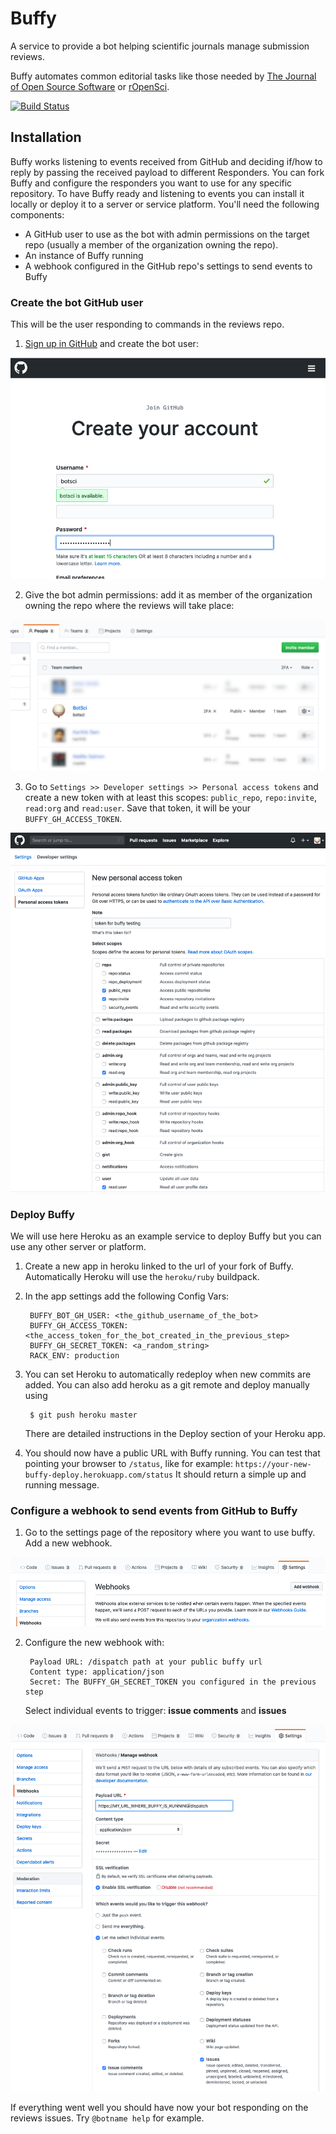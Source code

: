 # Buffy

A service to provide a bot helping scientific journals manage submission reviews.

Buffy automates common editorial tasks like those needed by [The Journal of Open Source Software](https://joss.theoj.org/) or [rOpenSci](https://ropensci.org/).

[![Build Status](https://travis-ci.org/openjournals/buffy.svg?branch=master)](https://travis-ci.org/openjournals/buffy)


## Installation

Buffy works listening to events received from GitHub and deciding if/how to reply by passing the received payload to different Responders.
You can fork Buffy and configure the responders you want to use for any specific repository. To have Buffy ready and listening to events you can install it locally or deploy it to a server or service platform.
You'll need the following components:

- A GitHub user to use as the bot with admin permissions on the target repo (usually a member of the organization owning the repo).
- An instance of Buffy running
- A webhook configured in the GitHub repo's settings to send events to Buffy

### Create the bot GitHub user

This will be the user responding to commands in the reviews repo.

1. [Sign up in GitHub](https://github.com/join) and create the bot user:

![Sign up at GitHub](./docs/images/signup.png)

2. Give the bot admin permissions: add it as member of the organization owning the repo where the reviews will take place:

![People at GitHub Organization](./docs/images/people.png)

3. Go to `Settings >> Developer settings >> Personal access tokens` and create a new token with at least this scopes: `public_repo`, `repo:invite`, `read:org` and `read:user`. Save that token, it will be your `BUFFY_GH_ACCESS_TOKEN`.

![Settings >> Developer settings >> Personal access tokens](./docs/images/access_token.png)


### Deploy Buffy

We will use here Heroku as an example service to deploy Buffy but you can use any other server or platform.

1. Create a new app in heroku linked to the url of your fork of Buffy. Automatically Heroku will use the `heroku/ruby` buildpack.

2. In the app settings add the following Config Vars:

        BUFFY_BOT_GH_USER: <the_github_username_of_the_bot>
        BUFFY_GH_ACCESS_TOKEN: <the_access_token_for_the_bot_created_in_the_previous_step>
        BUFFY_GH_SECRET_TOKEN: <a_random_string>
        RACK_ENV: production

3. You can set Heroku to automatically redeploy when new commits are added. You can also add heroku as a git remote and deploy manually using

        $ git push heroku master

      There are detailed instructions in the Deploy section of your Heroku app.

4. You should now have a public URL with Buffy running. You can test that pointing your browser to `/status`, like for example: `https://your-new-buffy-deploy.herokuapp.com/status` It should return a simple up and running message.


### Configure a webhook to send events from GitHub to Buffy

1. Go to the settings page of the repository where you want to use buffy. Add a new webhook.

![New webhook](./docs/images/new_webhook.png)

2. Configure the new webhook with:

        Payload URL: /dispatch path at your public buffy url
        Content type: application/json
        Secret: The BUFFY_GH_SECRET_TOKEN you configured in the previous step

      Select individual events to trigger: **issue comments** and **issues**

![New webhook](./docs/images/webhook.png)


If everything went well you should have now your bot responding on the reviews issues. Try `@botname help` for example.
